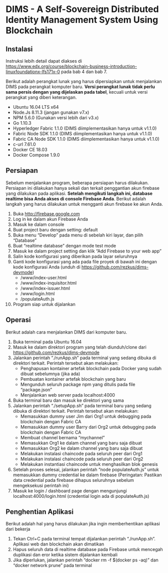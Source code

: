 # DIMS - A Self-Sovereign Distributed Identity Management System Using Blockchain


## Instalasi
Instruksi lebih detail dapat diakses di https://www.edx.org/course/blockchain-business-introduction-linuxfoundationx-lfs171x-0 pada bab 4 dan bab 7.

Berikut adalah perangkat lunak yang harus dipersiapkan untuk menjalankan DIMS pada perangkat komputer baru. **Versi perangkat lunak tidak perlu sama persis dengan yang dijelaskan pada tabel**, kecuali untuk versi perangkat yang diberi keterangan.

* Ubuntu 16.04 LTS x64
* Node.Js 8.11.3 (jangan gunakan v7.x)
* NPM 5.6.0 (Gunakan versi lebih dari v3.x)
* Go 1.10.3
* Hyperledger Fabric 1.1.0 (DIMS diimplementasikan hanya untuk v1.1.0)
* Fabric Node SDK 1.1.0 (DIMS diimplementasikan hanya untuk v1.1.0)
* Fabric CA Node SDK 1.1.0 (DIMS diimplementasikan hanya untuk v1.1.0)
* c-url 7.61.0
* Docker CE 18.03
* Docker Compose 1.9.0


## Persiapan
Sebelum menjalankan program, beberapa persiapan harus dilakukan. Persiapan ini dilakukan hanya sekali dan terkait penggantian akun firebase yang dilakukan pada aplikasi. **Setelah mengikuti langkah ini, database realtime bisa Anda akses di console Firebase Anda**. Berikut adalah langkah yang harus dilakukan untuk mengganti akun firebase ke akun Anda.
  1. Buka http://firebase.google.com
  2. Log in ke dalam akun Firebase Anda
  3. Masuk ke dalam console
  4. Buat project baru dengan setting: default
  5. Buka menu “Develop” pada menu di sebelah kiri layar, dan pilih “Database”
  6. Buat “realtime database” dengan mode test mode
  7. Masuk ke dalam project setting dan klik “Add Firebase to your web app”
  8. Salin kode konfigurasi yang diberikan pada layar seluruhnya
  9. Ganti kode konfigurasi yang ada pada file proyek di bawah ini dengan kode konfigurasi Anda (unduh di https://github.com/rezkus/dims-devmode)
      - /www/index-user.html
      - /www/index-inquisitor.html
      - /www/index-issuer.html
      - /www/login.html
      - /populateAuth.js
  10. Program siap untuk dijalankan


## Operasi
Berikut adalah cara menjalankan DIMS dari komputer baru.
  1. Buka terminal pada Ubuntu 16.04
  2. Masuk ke dalam direktori program yang telah diunduh/clone dari https://github.com/rezkus/dims-devmode
  3. Jalankan perintah “./runApp.sh” pada terminal yang sedang dibuka di direktori terkait. Perintah tersebut akan melakukan:
      - Penghapusan kontainer artefak blockchain pada Docker yang sudah dibuat sebelumnya (jika ada)
      - Pembuatan kontainer artefak blockchain yang baru
      - Mengunduh seluruh package npm yang ditulis pada file “package.json”
      - Menjalankan web server pada localhost:4000
  4. Buka terminal baru dan masuk ke direktori yang sama
  5. Jalankan perintah “./setupApp.sh” pada terminal baru yang sedang dibuka di direktori terkait. Perintah tersebut akan melakukan:
      - Memasukkan dummy user Jim dari Org1 untuk debugging pada blockchain dengan Fabric CA
      - Memasukkan dummy user Barry dari Org2 untuk debugging pada blockchain dengan Fabric CA
      - Membuat channel bernama “mychannel”
      - Memasukkan Org1 ke dalam channel yang baru saja dibuat
      - Memasukkan Org2 ke dalam channel yang baru saja dibuat
      - Melakukan instalasi chaincode pada seluruh peer dari Org1
      - Melakukan instalasi chaincode pada seluruh peer dari Org2
      - Melakukan instantiasi chaincode untuk menghasilkan blok genesis
  6. Setelah proses selesai, jalankan perintah “node populateAuth.js” untuk memasukkan dummy credential ke dalam firebase (Peringatan: Pastikan data credential pada firebase dihapus seluruhnya sebelum mengeksekusi perintah ini)
  7. Masuk ke login / dashboard page dengan mengunjungi localhost:4000/login.html (credential login ada di populateAuth.js)


## Penghentian Aplikasi
Berikut adalah hal yang harus dilakukan jika ingin memberhentikan aplikasi dari bekerja
  1. Tekan Ctrl+C pada terminal tempat dijalankan perintah “./runApp.sh”. Aplikasi web dan blockchain akan dimatikan
  2. Hapus seluruh data di realtime database pada Firebase untuk mencegah duplikasi dan eror ketika sistem dijalankan kembali
  3. Jika diperlukan, jalankan perintah “docker rm -f $(docker ps -aq)” dan “docker network prune” pada terminal
